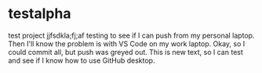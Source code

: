 # testalpha
test project
jjfsdkla;fj;af
testing to see if I can push from my personal laptop. Then I'll know the problem is with VS Code on my work laptop.
Okay, so I could commit all, but push was greyed out.
This is new text, so I can test and see if I know how to use GitHub desktop.